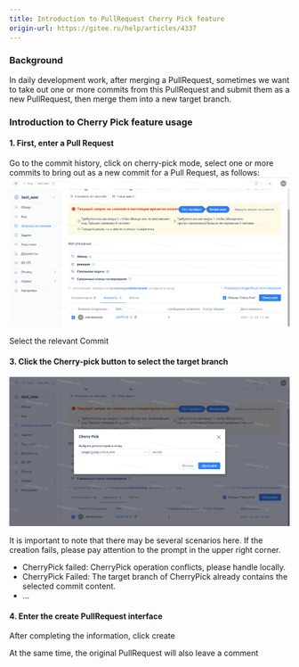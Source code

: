 ```yaml
---
title: Introduction to PullRequest Cherry Pick feature
origin-url: https://gitee.ru/help/articles/4337
---
```



### **Background**

In daily development work, after merging a PullRequest, sometimes we want to take out one or more commits from this PullRequest and submit them as a new PullRequest, then merge them into a new target branch.

### **Introduction to Cherry Pick feature usage**

#### **1. First, enter a Pull Request**

Go to the commit history, click on cherry-pick mode, select one or more commits to bring out as a new commit for a Pull Request, as follows:
![Image Description](../../../../../assets/image168.png)

Select the relevant Commit

#### **3. Click the Cherry-pick button to select the target branch**

![Image Description](../../../../../assets/image169.png)

It is important to note that there may be several scenarios here. If the creation fails, please pay attention to the prompt in the upper right corner.

- CherryPick failed: CherryPick operation conflicts, please handle locally.
- CherryPick Failed: The target branch of CherryPick already contains the selected commit content.
- ...

#### **4. Enter the create PullRequest interface**

After completing the information, click create

At the same time, the original PullRequest will also leave a comment
